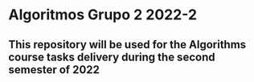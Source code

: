 # Algoritmos Grupo 2 2022-2
## This repository will be used for the Algorithms course tasks delivery during the second semester of 2022
